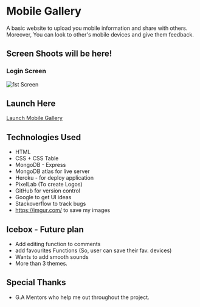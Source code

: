 # Mobile Gallery

A basic website to upload you mobile information and share with others. Moreover, You can look to other's
mobile devices and give them feedback.


## Screen Shoots will be here!

### Login Screen
![1st Screen](https://imgur.com/oMqmZQm.png)

## Launch Here
[Launch Mobile Gallery](https://mobile-gallery-786.herokuapp.com/)

## Technologies Used
* HTML
* CSS + CSS Table
* MongoDB - Express
* MongoDB atlas for live server
* Heroku - for deploy application
* PixelLab (To create Logos)
* GitHub for version control
* Google to get UI ideas
* Stackoverflow to track bugs
* https://imgur.com/ to save my images



## Icebox - Future plan

* Add editing function to comments
* add favourites Functions (So, user can save their fav. devices)
* Wants to add smooth sounds
* More than 3 themes.


## Special Thanks

* G.A Mentors who help me out throughout the project.